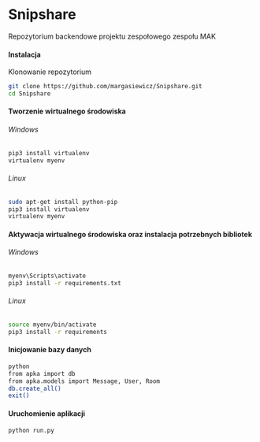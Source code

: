 # Snipshare
Repozytorium backendowe projektu zespołowego zespołu MAK
#### Instalacja
Klonowanie repozytorium
```bash
git clone https://github.com/margasiewicz/Snipshare.git
cd Snipshare
```
#### Tworzenie wirtualnego środowiska
###### Windows
```bash
pip3 install virtualenv
virtualenv myenv
```
###### Linux
```bash
sudo apt-get install python-pip
pip3 install virtualenv
virtualenv myenv
```
#### Aktywacja wirtualnego środowiska oraz instalacja potrzebnych bibliotek
###### Windows
```bash
myenv\Scripts\activate
pip3 install -r requirements.txt
```
###### Linux
```bash
source myenv/bin/activate
pip3 install -r requirements
```
#### Inicjowanie bazy danych
```bash
python
from apka import db
from apka.models import Message, User, Room
db.create_all()
exit()
```
#### Uruchomienie aplikacji
```bash
python run.py
```

